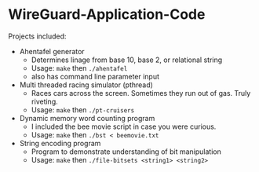 # WireGuard-Application-Code

Projects included:
* Ahentafel generator
	* Determines linage from base 10, base 2, or relational string
	* Usage: `make` then `./ahentafel`
	* also has command line parameter input
* Multi threaded racing simulator (pthread)
	* Races cars across the screen. Sometimes they run out of gas. Truly riveting.
	* Usage: `make` then `./pt-cruisers`
* Dynamic memory word counting program
	* I included the bee movie script in case you were curious.
	* Usage: `make` then `./bst < beemovie.txt`
* String encoding program
	* Program to demonstrate understanding of bit manipulation
	* Usage: `make` then `./file-bitsets <string1> <string2>`
